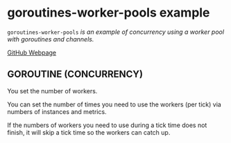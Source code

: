 # goroutines-worker-pools example

`goroutines-worker-pools`  _is an example of concurrency using a
worker pool with goroutines and channels._

[GitHub Webpage](https://jeffdecola.github.io/my-go-examples/)

## GOROUTINE (CONCURRENCY)

You set the number of workers.

You can set the number of times you need to use the workers (per tick) via numbers of
instances and metrics.

If the numbers of workers you need to use during a tick time does not finish,
it will skip a tick time so the workers can catch up.